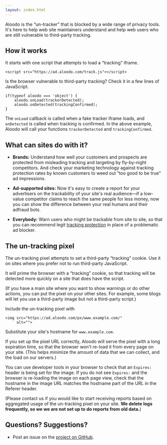 ```yaml
---
layout: index.html
---
```


Aloodo is the <q>un-tracker</q> that is blocked by a
wide range of privacy tools.  It's here to help web
site maintainers understand and help web users who
are still vulnerable to third-party tracking.

## How it works

It starts with one script that attempts to load a
<q>tracking</q> iframe.

	<script src="https://ad.aloodo.com/track.js"></script>

Is the browser vulnerable to third-party tracking?  Check it in
a few lines of JavaScript. 

	if(typeof aloodo === 'object') {
		aloodo.onLoad(trackerDetected);
		aloodo.onDetected(trackingConfirmed);
	}

The `onLoad` callback is called when a fake tracker
iframe loads, and `onDetected` is called when tracking
is confirmed.  In the above example, Aloodo will call your
functions `trackerDetected` and `trackingConfirmed`.


## What can sites do with it?

 * **Brands:** Understand how well your customers
   and prospects are protected from misleading
   tracking and targeting by fly-by-night competitors.
   And check your marketing technology against
   tracking protection rates by known customers to
   weed out <q>too good to be true</q> ad impressions.

 * **Ad-supported sites:** Now it's easy to create a
   report for your advertisers on the trackability
   of your site's real audience&mdash;if a low-value
   competitor claims to reach the same people for
   less money, now you can show the difference between
   your real humans and their adfraud bots.

 * **Everybody:** Warn users who might be trackable
   from site to site, so that
   you can recommend legit [tracking
   protection](http://www.aloodo.org/protection/)
   in place of a problematic ad blocker.


## The un-tracking pixel

The un-tracking pixel attempts to set a third-party
<q>tracking</q> cookie.  Use it on sites where you prefer
not to run third-party JavaScript.

It will prime the browser with a <q>tracking</q>
cookie, so that tracking will be detected more quickly
on a site that does have the script.

(If you have a main site where you want to show
warnings or do other actions, you can put the pixel on
your other sites. For example, some blogs will let you
use a third-party image but not a third-party script.)

Include the un-tracking pixel with

	<img src="https://ad.aloodo.com/px/www.example.com/"
	     alt="">

Substitute your site's hostname for `www.example.com`.

If you set up the pixel URL correctly, Aloodo will
serve the pixel with a long expiration time, so
that the browser won't re-load it from every page on
your site.  (This helps minimize the amount of data
that we can collect, and the load on our servers.)

You can use developer tools in your browser to check
that an `Expires:` header is being set for the image.
If you do not see `Expires:` and the browser is
re-loading the image on each page view, check that
the hostname in the image URL matches the hostname
part of the URL in the Referer header.

(Please contact us if you would like to start receiving
reports based on aggregated usage of the un-tracking
pixel on your site.  **We delete logs frequently, so
we we are not set up to do reports from old data.**)


## Questions? Suggestions?

 * Post an issue on the [project on
GitHub](https://github.com/Aloodo/ad.aloodo.com).


